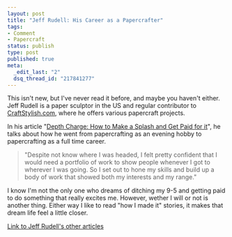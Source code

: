 ```yaml
--- 
layout: post
title: "Jeff Rudell: His Career as a Papercrafter"
tags: 
- Comment
- Papercraft
status: publish
type: post
published: true
meta: 
  _edit_last: "2"
  dsq_thread_id: "217841277"
---
```

This isn't new, but I've never read it before, and maybe you haven't either. Jeff Rudell is a paper sculptor in the US and regular contributor to <a href="http://www.craftstylish.com">CraftStylish.com</a>, where he offers various papercraft projects.

In his article "<a href="http://www.craftstylish.com/item/5787/depth-charge-how-to-make-a-splash-and-get-paid-for-it">Depth Charge: How to Make a Splash and Get Paid for it</a>", he talks about how he went from papercrafting as an evening hobby to papercrafting as a full time career.
<blockquote>"Despite not know where I was headed, I felt pretty confident that I would need a portfolio of work to show people whenever I got to wherever I was going. So I set out to hone my skills and build up a body of work that showed both my interests and my range."</blockquote>
I know I'm not the only one who dreams of ditching my 9-5 and getting paid to do something that really excites me. However, wether I will or not is another thing. Either way I like to read "how I made it" stories, it makes that dream life feel a little closer.

<a href="http://www.craftstylish.com/profile/Jeff_Rudell">Link to Jeff Rudell's other articles</a>
